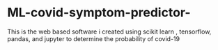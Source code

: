 # ML-covid-symptom-predictor-
This is the web based software i created using scikit learn , tensorflow, pandas, and jupyter to determine the probability of covid-19
